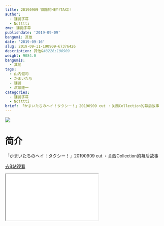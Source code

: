 ```yaml
---
title: 20190909 镰鼬的HEY!TAXI!
author:
  - 镰鼬字幕
  - Notttti
zmz: 镰鼬字幕
publishdate: '2019-09-09'
bangumi: 其他
date: '2019-09-16'
slug: 2019-09-11-190909-67376426
description: 其他&#8226;190909
weight: 9084.0
bangumis:
  - 其他
tags:
  - 山内健司
  - かまいたち
  - 镰鼬
  - 滨家隆一
categories:
  - 镰鼬字幕
  - Notttti
brief: 「かまいたちのヘイ！タクシー！」20190909 cut ・关西Collection的幕后故事
---
```

![](https://raw.githubusercontent.com/tcgriffith/owaraisite/master/static/tmpimg/3685617ca2a2346e78ef4739f5c15b76b3ec726c.jpg.480.jpg)
# 简介  
「かまいたちのヘイ！タクシー！」20190909 cut
・关西Collection的幕后故事  

[去B站观看](https://www.bilibili.com/video/av67376426/)
<div class ="resp-container"><iframe class="testiframe" src="//player.bilibili.com/player.html?aid=67376426"", scrolling="no", allowfullscreen="true" > </iframe></div> 
